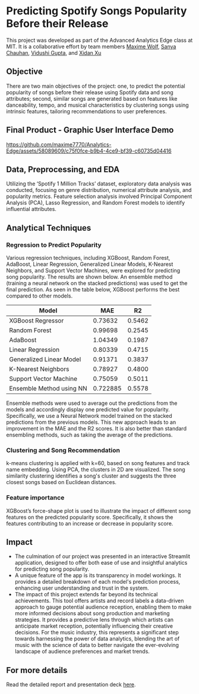 # Predicting Spotify Songs Popularity Before their Release

This project was developed as part of the Advanced Analytics Edge class at MIT. It is a collaborative effort by team members [Maxime Wolf](https://www.linkedin.com/in/maxime-wolf/), [Sanya Chauhan](https://www.linkedin.com/in/sanya-chauhan/), [Vidushi Gupta](https://www.linkedin.com/in/vidushi-gupta07/), and [Xidan Xu](https://www.linkedin.com/in/xidan-xu/)

## Objective

There are two main objectives of the project: one, to predict the potential popularity of songs before their release using Spotify data and song attributes; second, similar songs are generated based on features like danceability, tempo, and musical characteristics by clustering songs using intrinsic features, tailoring recommendations to user preferences.

## Final Product - Graphic User Interface Demo

https://github.com/maxime7770/Analytics-Edge/assets/58089609/c75f0fce-b9b4-4ce9-bf39-c60735d04416

## Data, Preprocessing, and EDA

Utilizing the ‘Spotify 1 Million Tracks’ dataset, exploratory data analysis was conducted, focusing on genre distribution, numerical attribute analysis, and popularity metrics. Feature selection analysis involved Principal Component Analysis (PCA), Lasso Regression, and Random Forest models to identify influential attributes.


## Analytical Techniques

### Regression to Predict Popularity

Various regression techniques, including XGBoost, Random Forest, AdaBoost, Linear Regression, Generalized Linear Models, K-Nearest Neighbors, and Support Vector Machines, were explored for predicting song popularity. The results are shown below. An ensemble method (training a neural network on the stacked predictions) was used to get the final prediction. As seen in the table below, XGBoost performs the best compared to other models. 

| Model                    | MAE      | R2     |
| ------------------------ | -------- | ------ |
| XGBoost Regressor        | 0.73632  | 0.5462 |
| Random Forest            | 0.99698  | 0.2545 |
| AdaBoost                 | 1.04349  | 0.1987 |
| Linear Regression        | 0.80339  | 0.4715 |
| Generalized Linear Model | 0.91371  | 0.3837 |
| K-Nearest Neighbors      | 0.78927  | 0.4800 |
| Support Vector Machine   | 0.75059  | 0.5011 |
| Ensemble Method using NN | 0.722885 | 0.5578 |

Ensemble methods were used to average out the predictions from the models and accordingly display one predicted value for popularity. Specifically, we use a Neural Network model trained on the stacked predictions from the previous models. This new approach leads to an improvement in the MAE and the R2 scores. It is also better than standard ensembling methods, such as taking the average of the predictions.

### Clustering and Song Recommendation
k-means clustering is applied with k=60, based on song features and track name embedding. Using PCA, the clusters in 2D are visualized. The song similarity clustering identifies a song's cluster and suggests the three closest songs based on Euclidean distances.

### Feature importance
XGBoost’s force-shape plot is used to illustrate the impact of different song features on the predicted popularity score. Specifically, it shows the features contributing to an increase or decrease in popularity score.

## Impact

- The culmination of our project was presented in an interactive Streamlit application, designed to offer both ease of use and insightful analytics for predicting song popularity.
- A unique feature of the app is its transparency in model workings. It provides a detailed breakdown of each model's prediction process, enhancing user understanding and trust in the system.
- The impact of this project extends far beyond its technical achievements. This tool offers artists and record labels a data-driven approach to gauge potential audience reception, enabling them to make more informed decisions about song production and marketing strategies. It provides a predictive lens through which artists can anticipate market reception, potentially influencing their creative decisions. For the music industry, this represents a significant step towards harnessing the power of data analytics, blending the art of music with the science of data to better navigate the ever-evolving landscape of audience preferences and market trends.

## For more details
Read the detailed report and presentation deck [here](https://drive.google.com/drive/folders/1SBUQMDE3O4p_TxhOoEk5k6bTXMk4u897?usp=sharing).
